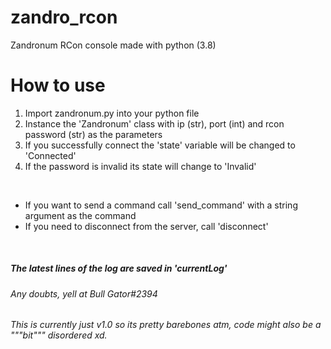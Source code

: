 # zandro_rcon
Zandronum RCon console made with python (3.8)

<h1>How to use</h1>
<ol>
<li>Import zandronum.py into your python file</li>
<li>Instance the 'Zandronum' class with ip (str), port (int) and rcon password (str) as the parameters</li>
<li>If you successfully connect the 'state' variable will be changed to 'Connected'</li>
<li>If the password is invalid its state will change to 'Invalid'</li>
</ol>
<br>
<ul>
<li>If you want to send a command call 'send_command' with a string argument as the command</li>
<li>If you need to disconnect from the server, call 'disconnect'</li>
</ul>
<br>
<h5>The latest lines of the log are saved in 'currentLog'</h5>
<h6>Any doubts, yell at Bull Gator#2394</h6>
<h6>This is currently just v1.0 so its pretty barebones atm, code might also be a """bit""" disordered xd.<h6>
